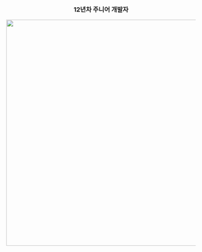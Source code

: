 <div align="center">

### 12년차 주니어 개발자
<a href="https://www.solve-nyang.com"><img src="https://api.solve-nyang.com/compose/yklovejesus" width="1200" height="600"/></a>
</div>
